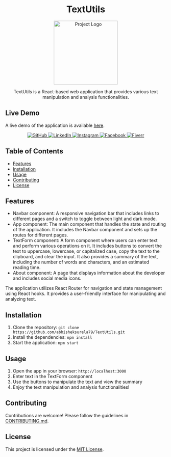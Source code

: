 <h1 align="center">TextUtils</h1>

<p align="center">
  <img src="https://files.mastodon.social/media_attachments/files/110/468/606/285/261/960/original/55f99bb55fea4bf5.png" alt="Project Logo" width="200">
</p>

<p align="center">
  TextUtils is a React-based web application that provides various text manipulation and analysis functionalities.
</p>

## Live Demo

A live demo of the application is available [here](https://abhisheksurela79.github.io/TextUtils/).


<p align="center">
  <a href="https://github.com/abhisheksurela79" target="_blank">
    <img src="https://img.shields.io/badge/GitHub-abhisheksurela79-blue.svg?logo=github" alt="GitHub">
  </a>
  <a href="https://www.linkedin.com/in/abhisheksurela79" target="_blank">
    <img src="https://img.shields.io/badge/LinkedIn-Abhishek%20Surela-blue.svg?logo=linkedin" alt="LinkedIn">
  </a>
  <a href="https://www.instagram.com/abhi_81718" target="_blank">
    <img src="https://img.shields.io/badge/Instagram-abhi__81718-orange.svg?logo=instagram" alt="Instagram">
  </a>
  <a href="https://www.facebook.com/abhii.abhishekk" target="_blank">
    <img src="https://img.shields.io/badge/Facebook-abhii.abhishekk-blue.svg?logo=facebook" alt="Facebook">
  </a>
  <a href="https://www.fiverr.com/users/toscanioliviero" target="_blank">
    <img src="https://img.shields.io/badge/Fiverr-toscanioliviero-brightgreen.svg?logo=fiverr" alt="Fiverr">
  </a>
</p>

## Table of Contents

- [Features](#features)
- [Installation](#installation)
- [Usage](#usage)
- [Contributing](#contributing)
- [License](#license)

## Features

- Navbar component: A responsive navigation bar that includes links to different pages and a switch to toggle between light and dark mode.
- App component: The main component that handles the state and routing of the application. It includes the Navbar component and sets up the routes for different pages.
- TextForm component: A form component where users can enter text and perform various operations on it. It includes buttons to convert the text to uppercase, lowercase, or capitalized case, copy the text to the clipboard, and clear the input. It also provides a summary of the text, including the number of words and characters, and an estimated reading time.
- About component: A page that displays information about the developer and includes social media icons.

The application utilizes React Router for navigation and state management using React hooks. It provides a user-friendly interface for manipulating and analyzing text.

## Installation

1. Clone the repository: `git clone https://github.com/abhisheksurela79/TextUtils.git`
2. Install the dependencies: `npm install`
3. Start the application: `npm start`

## Usage

1. Open the app in your browser: `http://localhost:3000`
2. Enter text in the TextForm component
3. Use the buttons to manipulate the text and view the summary
4. Enjoy the text manipulation and analysis functionalities!

## Contributing

Contributions are welcome! Please follow the guidelines in [CONTRIBUTING.md](CONTRIBUTING.md).

## License

This project is licensed under the [MIT License](LICENSE).
